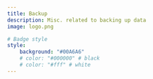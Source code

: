 ```yaml
---
title: Backup
description: Misc. related to backing up data
image: logo.png

# Badge style
style:
    background: "#00A6A6" 
    # color: "#000000" # black
    # color: "#fff" # white
---
```


